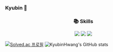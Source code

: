 ### Kyubin 👋
<p align="center">
  <div align=center><h3>📚 Skills</h1>
<img src="https://img.shields.io/badge/react-61DAFB?style=for-the-badge&logo=react&logoColor=black"/> <img src="https://img.shields.io/badge/flutter-02569B?style=for-the-badge&logo=flutter&logoColor=white"/>  <img src="https://img.shields.io/badge/c++-00599C?style=for-the-badge&logo=c%2B%2B&logoColor=white"/>
  </div>



[![Solved.ac 프로필](http://mazassumnida.wtf/api/v2/generate_badge?boj=kyubin0209)](https://solved.ac/kyubin0209/) ![KyubinHwang's GitHub stats](https://github-readme-stats.vercel.app/api?username=KyubinHwang&theme=flag-india&show_icons=true)
</p>

<!--
**KyubinHwang/KyubinHwang** is a ✨ _special_ ✨ repository because its `README.md` (this file) appears on your GitHub profile.

Here are some ideas to get you started:

- 🔭 I’m currently working on ...
- 🌱 I’m currently learning ...
- 👯 I’m looking to collaborate on ...
- 🤔 I’m looking for help with ...
- 💬 Ask me about ...
- 📫 How to reach me: ...
- 😄 Pronouns: ...
- ⚡ Fun fact: ...
-->
